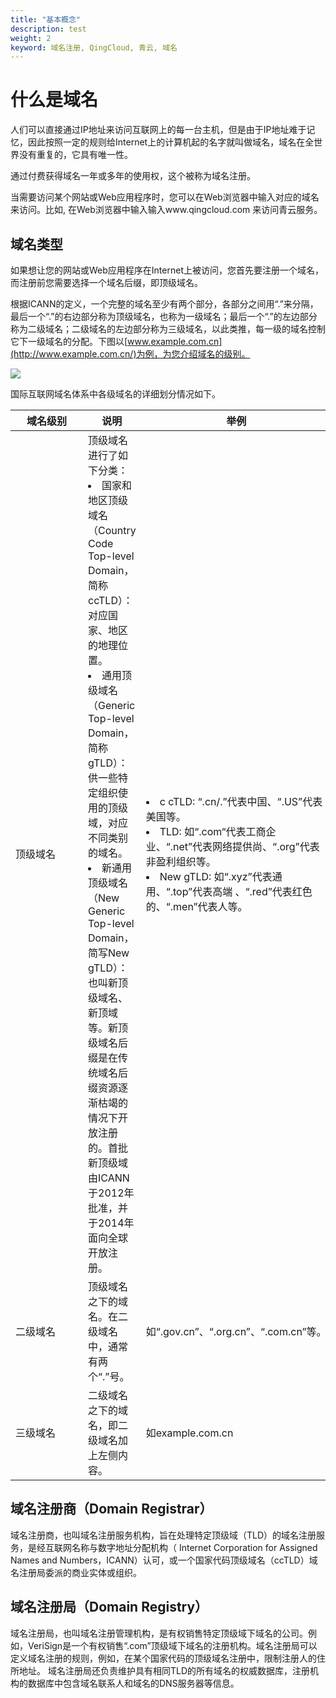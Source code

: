 ```yaml
---
title: "基本概念"
description: test
weight: 2
keyword: 域名注册, QingCloud, 青云, 域名
---
```




# 什么是域名

人们可以直接通过IP地址来访问互联网上的每一台主机，但是由于IP地址难于记忆，因此按照一定的规则给Internet上的计算机起的名字就叫做域名，域名在全世界没有重复的，它具有唯一性。

通过付费获得域名一年或多年的使用权，这个被称为域名注册。

当需要访问某个网站或Web应用程序时，您可以在Web浏览器中输入对应的域名来访问。比如, 在Web浏览器中输入输入www.qingcloud.com 来访问青云服务。

## 域名类型

如果想让您的网站或Web应用程序在Internet上被访问，您首先要注册一个域名，而注册前您需要选择一个域名后缀，即顶级域名。

根据ICANN的定义，一个完整的域名至少有两个部分，各部分之间用“.”来分隔，最后一个“.”的右边部分称为顶级域名，也称为一级域名；最后一个“.”的左边部分称为二级域名；二级域名的左边部分称为三级域名，以此类推，每一级的域名控制它下一级域名的分配。下图以[www.example.com.cn](http://www.example.com.cn/)为例，为您介绍域名的级别。

![](../../_images/dn_intro.png)

国际互联网域名体系中各级域名的详细划分情况如下。

| <span style="display:inline-block;width:100px">域名级别</span> | 说明                           | 举例 |
| -------- | ------------------------------ | ---- |
| 顶级域名 | 顶级域名进行了如下分类：<br /> <li>国家和地区顶级域名（Country Code Top-level Domain，简称ccTLD）：对应国家、地区的地理位置。</li><li> 通用顶级域名（Generic Top-level Domain，简称gTLD）：供一些特定组织使用的顶级域，对应不同类别的域名。</li><li> 新通用顶级域名（New Generic Top-level Domain，简写New gTLD）：也叫新顶级域名、新顶域等。新顶级域名后缀是在传统域名后缀资源逐渐枯竭的情况下开放注册的。首批新顶级域由ICANN于2012年批准，并于2014年面向全球开放注册。 | <li> c cTLD: “.cn/.”代表中国、“.US”代表美国等。 </li><li> TLD: 如“.com“代表工商企业、“.net”代表网络提供尚、“.org”代表非盈利组织等。</li><li> New gTLD: 如“.xyz”代表通用、“.top”代表高端 、“.red”代表红色的、“.men”代表人等。 |
| 二级域名 | 顶级域名之下的域名。在二级域名中，通常有两个“.”号。 | 如“.gov.cn”、“.org.cn”、“.com.cn”等。 |
| 三级域名 | 二级域名之下的域名，即二级域名加上左侧内容。 | 如example.com.cn |



## 域名注册商（Domain Registrar）

域名注册商，也叫域名注册服务机构，旨在处理特定顶级域（TLD）的域名注册服务，是经互联网名称与数字地址分配机构（ Internet Corporation for Assigned Names and Numbers，ICANN）认可，或一个国家代码顶级域名（ccTLD）域名注册局委派的商业实体或组织。

## 域名注册局（Domain Registry）

域名注册局，也叫域名注册管理机构，是有权销售特定顶级域下域名的公司。例如，VeriSign是一个有权销售“.com”顶级域下域名的注册机构。域名注册局可以定义域名注册的规则，例如，在某个国家代码的顶级域名注册中，限制注册人的住所地址。
域名注册局还负责维护具有相同TLD的所有域名的权威数据库，注册机构的数据库中包含域名联系人和域名的DNS服务器等信息。

